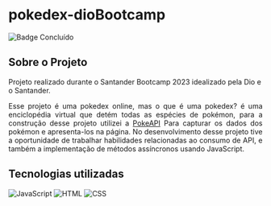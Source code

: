 # pokedex-dioBootcamp

![Badge Concluído](http://img.shields.io/static/v1?label=STATUS&message=Concluído&color=GREEN&style=for-the-badge)

## Sobre o Projeto

Projeto realizado durante o Santander Bootcamp 2023 idealizado pela 
Dio e o Santander.


<p align="justify">
  Esse projeto é uma pokedex online, mas o que é uma pokedex? é uma enciclopédia virtual que detém todas as espécies de pokémon, para a construção desse projeto utilizei a <a href="https://pokeapi.co/">PokeAPI</a> Para capturar os dados dos pokémon e apresenta-los na página.
No desenvolvimento desse projeto tive a oportunidade de trabalhar habilidades relacionadas ao consumo de API, e também a implementação de métodos assíncronos usando JavaScript.
</p>

## Tecnologias utilizadas

![JavaScript](https://img.shields.io/badge/JavaScript-F7DF1E?style=for-the-badge&logo=javascript&logoColor=black) 
![HTML](https://img.shields.io/badge/HTML_5-e44d26?style=for-the-badge&logo=html5&logoColor=white)
![CSS](https://img.shields.io/badge/CSS_3-264de4?&style=for-the-badge&logo=css3&logoColor=white)
